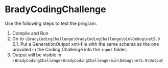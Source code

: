 # BradyCodingChallenge

Use the following steps to test the program.

1. Compile and Run
2. Go to `\BradyCodingChallenge\BradyCodingChallenge\bin\Debug\net5.0`
    2.1. Put a GenerationOutput xml-file with the same schema as the one provided in the Coding Challenge into the `input` folder.
3. Output will be visible in `\BradyCodingChallenge\BradyCodingChallenge\bin\Debug\net5.0\Output`
